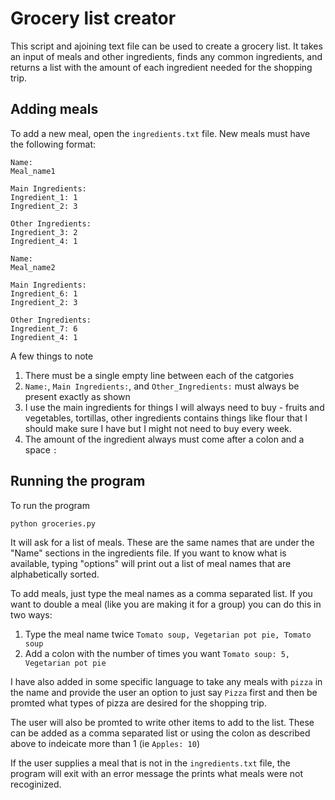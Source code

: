 # Grocery list creator

This script and ajoining text file can be used to create a grocery list. It takes an input of meals and other ingredients, finds any common ingredients, and returns a list with the amount of each ingredient needed for the shopping trip.

## Adding meals
To add a new meal, open the `ingredients.txt` file. New meals must have the following format:

```
Name:
Meal_name1

Main Ingredients:
Ingredient_1: 1
Ingredient_2: 3

Other Ingredients:
Ingredient_3: 2
Ingredient_4: 1

Name:
Meal_name2

Main Ingredients:
Ingredient_6: 1
Ingredient_2: 3

Other Ingredients:
Ingredient_7: 6
Ingredient_4: 1
```

A few things to note

1. There must be a single empty line between each of the catgories
2. `Name:`, `Main Ingredients:`, and `Other_Ingredients:` must always be present exactly as shown
3. I use the main ingredients for things I will always need to buy - fruits and vegetables, tortillas, other ingredients contains things like flour that I should make sure I have but I might not need to buy every week.
4. The amount of the ingredient always must come after a colon and a space `: `

## Running the program
To run the program

```bash
python groceries.py
```

It will ask for a list of meals. These are the same names that are under the "Name" sections in the ingredients file. If you want to know what is available, typing "options" will print out a list of meal names that are alphabetically sorted.

To add meals, just type the meal names as a comma separated list. If you want to double a meal (like you are making it for a group) you can do this in two ways:
1. Type the meal name twice `Tomato soup, Vegetarian pot pie, Tomato soup`
2. Add a colon with the number of times you want `Tomato soup: 5, Vegetarian pot pie`

I have also added in some specific language to take any meals with `pizza` in the name and provide the user an option to just say `Pizza` first and then be promted what types of pizza are desired for the shopping trip.

The user will also be promted to write other items to add to the list. These can be added as a comma separated list or using the colon as described above to indeicate more than 1 (ie `Apples: 10`)

If the user supplies a meal that is not in the `ingredients.txt` file, the program will exit with an error message the prints what meals were not recoginized.